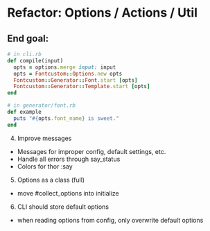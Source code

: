 # Refactor: Options / Actions / Util

## End goal:

```ruby
# in cli.rb
def compile(input)
  opts = options.merge input: input
  opts = Fontcustom::Options.new opts
  Fontcustom::Generator::Font.start [opts]
  Fontcustom::Generator::Template.start [opts]
end

# in generator/font.rb
def example
  puts "#{opts.font_name} is sweet."
end
```

4. Improve messages
  - Messages for improper config, default settings, etc.
  - Handle all errors through say_status
  - Colors for thor :say

5. Options as a class (full)
  - move #collect_options into initialize

6. CLI should store default options
  - when reading options from config, only overwrite default options

